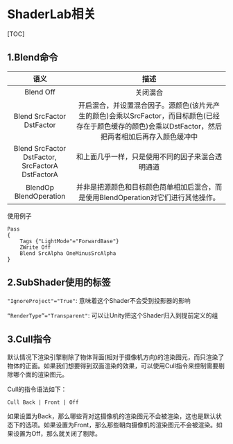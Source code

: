 # ShaderLab相关

[TOC]

## 1.Blend命令

|                         语义                          |                             描述                             |
| :---------------------------------------------------: | :----------------------------------------------------------: |
|                       Blend Off                       |                           关闭混合                           |
|               Blend SrcFactor DstFactor               | 开启混合，并设置混合因子。源颜色(该片元产生的颜色)会乘以SrcFactor，而目标颜色(已经存在于颜色缓存的颜色)会乘以DstFactor，然后把两者相加后再存入颜色缓冲中 |
| Blend SrcFactor DstFactor,<br />SrcFactorA DstFactorA |       和上面几乎一样，只是使用不同的因子来混合透明通道       |
|                BlendOp BlendOperation                 | 并非是把源颜色和目标颜色简单相加后混合，而是使用BlendOperation对它们进行其他操作。 |

使用例子

```
Pass
{
	Tags {"LightMode"="ForwardBase"}
	ZWrite Off
	Blend SrcAlpha OneMinusSrcAlpha
}
```



## 2.SubShader使用的标签

`"IgnoreProject"="True"`: 意味着这个Shader不会受到投影器的影响

`“RenderType”="Transparent"`: 可以让Unity把这个Shader归入到提前定义的组



## 3.Cull指令

默认情况下渲染引擎剔除了物体背面(相对于摄像机方向)的渲染图元，而只渲染了物体的正面。如果我们想要得到双面渲染的效果，可以使用Cull指令来控制需要剔除哪个面的渲染图元。

Cull的指令语法如下：

```
Cull Back | Front | Off
```

如果设置为Back，那么哪些背对这摄像机的渲染图元不会被渲染，这也是默认状态下的选项。如果设置为Front，那么那些朝向摄像机的渲染图元不会被渲染。如果设置为Off，那么就关闭了剔除。

















